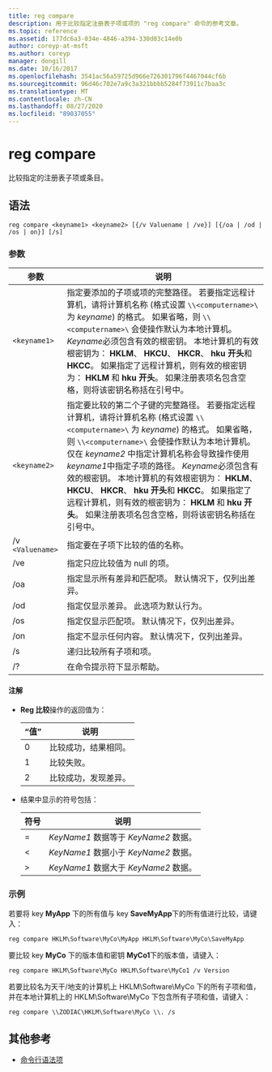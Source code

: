 ```yaml
---
title: reg compare
description: 用于比较指定注册表子项或项的 "reg compare" 命令的参考文章。
ms.topic: reference
ms.assetid: 177dc6a3-034e-4846-a394-330d03c14e0b
author: coreyp-at-msft
ms.author: coreyp
manager: dongill
ms.date: 10/16/2017
ms.openlocfilehash: 3541ac56a59725d966e726301796f4467044cf6b
ms.sourcegitcommit: 96d46c702e7a9c3a321bbbb5284f73911c7baa3c
ms.translationtype: MT
ms.contentlocale: zh-CN
ms.lasthandoff: 08/27/2020
ms.locfileid: "89037055"
---
```

# <a name="reg-compare"></a>reg compare

比较指定的注册表子项或条目。

## <a name="syntax"></a>语法

```
reg compare <keyname1> <keyname2> [{/v Valuename | /ve}] [{/oa | /od | /os | on}] [/s]
```

### <a name="parameters"></a>参数

| 参数 | 说明 |
|--|--|
| `<keyname1>` | 指定要添加的子项或项的完整路径。 若要指定远程计算机，请将计算机名称 (格式设置 `\\<computername>\` 为 *keyname*) 的格式。 如果省略，则 `\\<computername>\` 会使操作默认为本地计算机。 *Keyname*必须包含有效的根密钥。 本地计算机的有效根密钥为： **HKLM**、 **HKCU**、 **HKCR**、 **hku 开头**和 **HKCC**。 如果指定了远程计算机，则有效的根密钥为： **HKLM** 和 **hku 开头**。 如果注册表项名包含空格，则将该密钥名称括在引号中。 |
| `<keyname2>` | 指定要比较的第二个子键的完整路径。 若要指定远程计算机，请将计算机名称 (格式设置 `\\<computername>\` 为 *keyname*) 的格式。 如果省略，则 `\\<computername>\` 会使操作默认为本地计算机。 仅在 *keyname2* 中指定计算机名称会导致操作使用 *keyname1*中指定子项的路径。 *Keyname*必须包含有效的根密钥。 本地计算机的有效根密钥为： **HKLM**、 **HKCU**、 **HKCR**、 **hku 开头**和 **HKCC**。 如果指定了远程计算机，则有效的根密钥为： **HKLM** 和 **hku 开头**。 如果注册表项名包含空格，则将该密钥名称括在引号中。 |
| /v `<Valuename>` | 指定要在子项下比较的值的名称。 |
| /ve | 指定只应比较值为 null 的项。 |
| /oa | 指定显示所有差异和匹配项。 默认情况下，仅列出差异。 |
| /od | 指定仅显示差异。 此选项为默认行为。 |
| /os | 指定仅显示匹配项。 默认情况下，仅列出差异。 |
| /on | 指定不显示任何内容。 默认情况下，仅列出差异。 |
| /s | 递归比较所有子项和项。 |
| /? | 在命令提示符下显示帮助。 |

#### <a name="remarks"></a>注解

- **Reg 比较**操作的返回值为：

    | “值” | 说明 |
    |--|--|
    | 0 | 比较成功，结果相同。 |
    | 1 | 比较失败。 |
    | 2 | 比较成功，发现差异。 |

- 结果中显示的符号包括：

    | 符号 | 说明 |
    |--|--|
    | = | *KeyName1* 数据等于 *KeyName2* 数据。 |
    | < | *KeyName1* 数据小于 *KeyName2* 数据。 |
    | > | *KeyName1* 数据大于 *KeyName2* 数据。 |

### <a name="examples"></a>示例

若要将 key **MyApp** 下的所有值与 key **SaveMyApp**下的所有值进行比较，请键入：

```
reg compare HKLM\Software\MyCo\MyApp HKLM\Software\MyCo\SaveMyApp
```

要比较 key **MyCo** 下的版本值和密钥 **MyCo1**下的版本值，请键入：

```
reg compare HKLM\Software\MyCo HKLM\Software\MyCo1 /v Version
```

若要比较名为天干/地支的计算机上 HKLM\Software\MyCo 下的所有子项和值，并在本地计算机上的 HKLM\Software\MyCo 下包含所有子项和值，请键入：

```
reg compare \\ZODIAC\HKLM\Software\MyCo \\. /s
```

## <a name="additional-references"></a>其他参考

- [命令行语法项](command-line-syntax-key.md)
